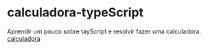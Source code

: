# calculadora-typeScript

Aprendir um pouco sobre tayScript e resolvir fazer uma calculadora. <a href="http://calculadora-typescript.godevelop.com.br/">calculadora</a>
